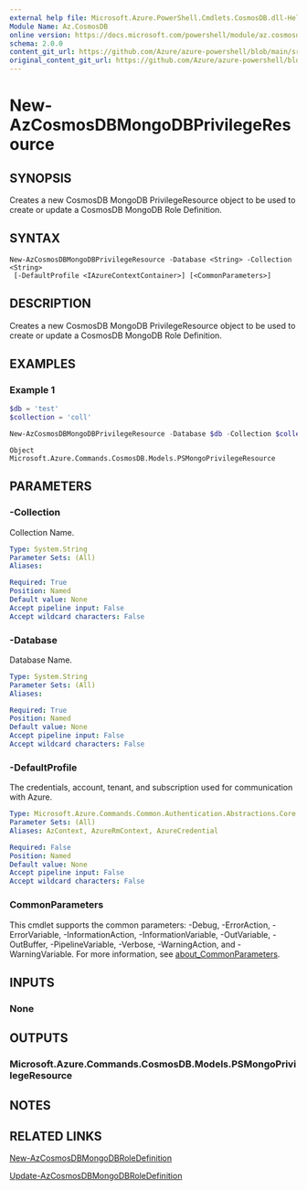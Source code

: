 ```yaml
---
external help file: Microsoft.Azure.PowerShell.Cmdlets.CosmosDB.dll-Help.xml
Module Name: Az.CosmosDB
online version: https://docs.microsoft.com/powershell/module/az.cosmosdb/new-azcosmosdbmongodbprivilegeresource
schema: 2.0.0
content_git_url: https://github.com/Azure/azure-powershell/blob/main/src/CosmosDB/CosmosDB/help/New-AzCosmosDBMongoDBPrivilegeResource.md
original_content_git_url: https://github.com/Azure/azure-powershell/blob/main/src/CosmosDB/CosmosDB/help/New-AzCosmosDBMongoDBPrivilegeResource.md
---
```


# New-AzCosmosDBMongoDBPrivilegeResource

## SYNOPSIS
Creates a new CosmosDB MongoDB PrivilegeResource object to be used to create or update  a CosmosDB MongoDB Role Definition.

## SYNTAX

```
New-AzCosmosDBMongoDBPrivilegeResource -Database <String> -Collection <String>
 [-DefaultProfile <IAzureContextContainer>] [<CommonParameters>]
```

## DESCRIPTION
Creates a new CosmosDB MongoDB PrivilegeResource object to be used to create or update a CosmosDB MongoDB Role Definition.

## EXAMPLES

### Example 1
```powershell
$db = 'test'
$collection = 'coll'

New-AzCosmosDBMongoDBPrivilegeResource -Database $db -Collection $collection
```

```output
Object
Microsoft.Azure.Commands.CosmosDB.Models.PSMongoPrivilegeResource
```

## PARAMETERS

### -Collection
Collection Name.

```yaml
Type: System.String
Parameter Sets: (All)
Aliases:

Required: True
Position: Named
Default value: None
Accept pipeline input: False
Accept wildcard characters: False
```

### -Database
Database Name.

```yaml
Type: System.String
Parameter Sets: (All)
Aliases:

Required: True
Position: Named
Default value: None
Accept pipeline input: False
Accept wildcard characters: False
```

### -DefaultProfile
The credentials, account, tenant, and subscription used for communication with Azure.

```yaml
Type: Microsoft.Azure.Commands.Common.Authentication.Abstractions.Core.IAzureContextContainer
Parameter Sets: (All)
Aliases: AzContext, AzureRmContext, AzureCredential

Required: False
Position: Named
Default value: None
Accept pipeline input: False
Accept wildcard characters: False
```

### CommonParameters
This cmdlet supports the common parameters: -Debug, -ErrorAction, -ErrorVariable, -InformationAction, -InformationVariable, -OutVariable, -OutBuffer, -PipelineVariable, -Verbose, -WarningAction, and -WarningVariable. For more information, see [about_CommonParameters](http://go.microsoft.com/fwlink/?LinkID=113216).

## INPUTS

### None
## OUTPUTS

### Microsoft.Azure.Commands.CosmosDB.Models.PSMongoPrivilegeResource
## NOTES

## RELATED LINKS

[New-AzCosmosDBMongoDBRoleDefinition](./New-AzCosmosDBMongoDBRoleDefinition.md)

[Update-AzCosmosDBMongoDBRoleDefinition](./Update-AzCosmosDBMongoDBRoleDefinition.md)
